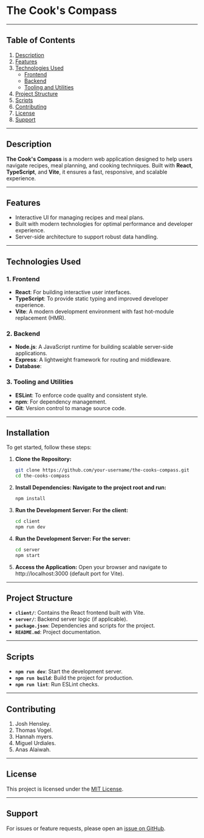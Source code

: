 # The Cook's Compass

----

  ## Table of Contents
1. [Description](#description)
2. [Features](#features)
3. [Technologies Used](#technologies-used)
   - [Frontend](#frontend)
   - [Backend](#backend)
   - [Tooling and Utilities](#tooling-and-utilities)
4. [Project Structure](#project-structure)
5. [Scripts](#scripts)
6. [Contributing](#contributing)
7. [License](#license)
8. [Support](#support)

---

## Description

**The Cook's Compass** is a modern web application designed to help users navigate recipes, meal planning, and cooking techniques. Built with **React**, **TypeScript**, and **Vite**, it ensures a fast, responsive, and scalable experience.


---

## Features

- Interactive UI for managing recipes and meal plans.
- Built with modern technologies for optimal performance and developer experience.
- Server-side architecture to support robust data handling.

---

## Technologies Used

### 1. Frontend
- **React**: For building interactive user interfaces.
- **TypeScript**: To provide static typing and improved developer experience.
- **Vite**: A modern development environment with fast hot-module replacement (HMR).

### 2. Backend
- **Node.js**: A JavaScript runtime for building scalable server-side applications.
- **Express**: A lightweight framework for routing and middleware.
- **Database**: 

### 3. Tooling and Utilities
- **ESLint**: To enforce code quality and consistent style.
- **npm**: For dependency management.
- **Git**: Version control to manage source code.

---

## Installation

To get started, follow these steps:

1. **Clone the Repository:**
   ```bash
   git clone https://github.com/your-username/the-cooks-compass.git
   cd the-cooks-compass
2. **Install Dependencies: Navigate to the project root and run:**
   ```bash
   npm install
3. **Run the Development Server: For the client:**
   ```bash
   cd client
   npm run dev
4. **Run the Development Server: For the server:**
    ```bash
    cd server
    npm start
5. **Access the Application:**
     Open your browser and navigate to http://localhost:3000 (default port for Vite).



---
 
## Project Structure

- **`client/`**: Contains the React frontend built with Vite.
- **`server/`**: Backend server logic (if applicable).
- **`package.json`**: Dependencies and scripts for the project.
- **`README.md`**: Project documentation.

---

## Scripts

- **`npm run dev`**: Start the development server.
- **`npm run build`**: Build the project for production.
- **`npm run lint`**: Run ESLint checks.

---

## Contributing

1. Josh Hensley.
2. Thomas Vogel.
3. Hannah myers.
4. Miguel Urdiales.
5. Anas Alaiwah.

---

## License

This project is licensed under the [MIT License](LICENSE).

---

## Support

For issues or feature requests, please open an [issue on GitHub](https://github.com/josh-hensley/the-cooks-compass.git).



